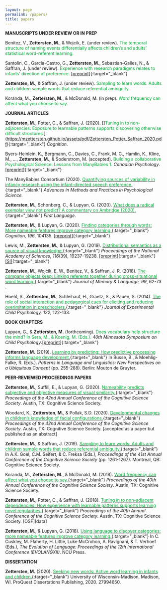 ```yaml
---
layout: page
permalink: /papers/
title: papers
---
```


**MANUSCRIPTS UNDER REVIEW OR IN PREP**

​Benitez, V., **Zettersten, M.**, & Wojcik, E. (under review). <span style="color: #00ab37">The temporal structure of naming events differentially affects children’s and adults’ statistical word-referent learning.</span> <a href="https://osf.io/2hmxr/?view_only=6432022c65bf42aa9afcb865bc9ae37f" target="_blank" title="OSF"><i class="ai ai-osf"></i></a> <a href="https://github.com/mzettersten/crossSitRep" target="_blank" title="GitHub"><i class="fab fa-github"></i></a>

Santolin, C., Garcia-Castro, G., **Zettersten, M.**, Sebastian-Galles, N., & Saffran, J. (under review). <span style="color: #00ab37">Experience with research paradigms relates to infants’ direction of preference.</span> <a href="https://osf.io/g95ub/" target="_blank" title="OSF"><i class="ai ai-osf"></i></a> <a href="https://github.com/gongcastro/Flip" target="_blank" title="GitHub"><i class="fab fa-github"></i></a> [[preprint]](https://psyarxiv.com/xgvbh/){:target="\_blank"}

**Zettersten, M.**, & Saffran, J. (under review). <span style="color: #00ab37">Sampling to learn words: Adults and children sample words that reduce referential ambiguity.</span> <a href="https://osf.io/udmvh/?view_only=b9b8a986fd3a4235a073ec35d70a2266" target="_blank" title="OSF"><i class="ai ai-osf"></i></a> <a href="https://github.com/mzettersten/crossAct" target="_blank" title="GitHub"><i class="fab fa-github"></i></a>
 
Koranda, M., **Zettersten, M.**, & McDonald, M. (in prep). <span style="color: #00ab37">Word frequency can affect what you choose to say.</span>

**JOURNAL ARTICLES**

**Zettersten, M.**, Potter, C., & Saffran, J. (2020). []<span style="color:#00ab37">Tuning in to non-adjacencies: Exposure to learnable patterns supports discovering otherwise difficult structures.</span>](https://mzettersten.github.io/assets/pdf/Zettersten_Potter_Saffran_2020.pdf){:target="\_blank"} *Cognition*. <a href="https://doi.org/10.1016/j.cognition.2020.104283" target="_blank" title="doi"><a href="https://osf.io/m3wn4/" target="_blank" title="OSF"><i class="ai ai-osf"></i></a> <a href="https://github.com/mzettersten/apg-non-adjacent" target="_blank" title="GitHub"><i class="fab fa-github"></i></a>

Byers-Heinlein, K., Bergmann, C., Davies, C., Frank, M. C., Hamlin, K., Kline, M., …, **Zettersten, M.**, & Soderstrom, M. (accepted). <span style="color:#00ab37">Building a collaborative Psychological Science: Lessons from ManyBabies 1.</span> *Canadian Psychology*. [[preprint]](https://psyarxiv.com/dmhk2/){:target="\_blank"}

The ManyBabies Consortium (2020). [<span style="color: #00ab37">Quantifying sources of variability in infancy research using the infant-directed speech preference.</span>](https://mzettersten.github.io/assets/pdf/ManyBabies1.pdf){:target="\_blank"} *Advances in Methods and Practices in Psychological Science.* <a href="https://doi.org/10.1177/2515245919900809" target="_blank" title="doi"><i class="ai ai-doi"></i></a> <a href="https://osf.io/re95x/" target="_blank" title="OSF"><i class="ai ai-osf"></i></a> <a href="https://github.com/manybabies/mb1-analysis-public" target="_blank" title="GitHub"><i class="fab fa-github"></i></a>

**Zettersten, M.**, Schonberg, C., & Lupyan, G. (2020). [<span style="color: #00ab37">What does a radical exemplar view not predict? A commentary on Ambridge (2020).</span>](https://mzettersten.github.io/assets/pdf/ambridge_commentary_final_article.pdf){:target="\_blank"} *First Language*. <a href="https://doi.org/10.1177/0142723720903895" target="_blank" title="doi"><i class="ai ai-doi"></i></a>

**Zettersten, M.**, & Lupyan, G. (2020). [<span style="color: #00ab37">Finding categories through words: More nameable features improve category learning.</span>](https://mzettersten.github.io/assets/pdf/zettersten_lupyan_2020.pdf){:target="\_blank"} *Cognition, 196*, 104135. <a href="https://doi.org/10.1016/j.cognition.2019.104135" target="_blank" title="doi"><i class="ai ai-doi"></i></a> <a href="https://osf.io/fmhku/" target="_blank" title="OSF"><i class="ai ai-osf"></i></a> <a href="https://github.com/mzettersten/color-rule" target="_blank" title="GitHub"><i class="fab fa-github"></i></a> [[preprint]](https://psyarxiv.com/uz2m9/){:target="\_blank"}

Lewis, M., **Zettersten, M.**, & Lupyan, G. (2019). [<span style="color: #00ab37">Distributional semantics as a source of visual knowledge.</span>](https://mzettersten.github.io/assets/pdf/Lewis_Zettersten_Lupyan_2019_PNAScomment.pdf){:target="\_blank"} *Proceedings of the National Academy of Sciences, 116*(39), 19237-19238. <a href="https://doi.org/10.1073/pnas.1910148116" target="_blank" title="doi"><i class="ai ai-doi"></i></a> <a href="https://github.com/mllewis/keb_2019_reanalysis" target="_blank" title="GitHub"><i class="fab fa-github"></i></a>  [[preprint]](https://psyarxiv.com/cau95){:target="\_blank"}[[SI]](https://rpubs.com/mll/kebcommentarySI){:target="\_blank"}
 
**Zettersten, M.**, Wojcik, E. W., Benitez, V., & Saffran, J. R. (2018). [<span style="color: #00ab37">The company objects keep: Linking referents together during cross-situational word learning.</span>](https://mzettersten.github.io/assets/pdf/Zettersten_et_al_2018.pdf){:target="\_blank"} *Journal of Memory & Language, 99*, 62-73​. <a href="https://doi.org/10.1016/j.jml.2017.11.001" target="_blank" title="doi"><i class="ai ai-doi"></i></a> <a href="https://github.com/mzettersten/crossSit" target="_blank" title="GitHub"><i class="fab fa-github"></i></a> 

Hoehl, S., **Zettersten, M.**, Schleihauf, H., Graetz, S., & Pauen, S. (2014). [<span style="color: #00ab37">The role of social interaction and pedagogical cues for eliciting and reducing overimitation in preschoolers.</span>](https://mzettersten.github.io/assets/pdf/2014_Hoehl_JECP.pdf){:target="\_blank"} *Journal of Experimental Child Psychology, 122*, 122-133. <a href="https://doi.org/10.1016/j.jecp.2013.12.012" target="_blank" title="doi"><i class="ai ai-doi"></i></a>

**BOOK CHAPTERS**

Lupyan, G., & **Zettersten, M.** (forthcoming). <span style="color: #00ab37">Does vocabulary help structure the mind? In Sera, M., & Koenig, M. (Eds.).</span> *40th Minnesota Symposium on Child Psychology*.[[preprint]](https://psyarxiv.com/b74u9/){:target="\_blank"}

**Zettersten, M.** (2019). [<span style="color: #00ab37">Learning by predicting: How predictive processing informs language development.</span>](https://mzettersten.github.io/assets/pdf/Zettersten_learning_by_predicting_2019.pdf){:target="\_blank"} In Busse, B., & Moehlig-Falke, R. (Eds.). *Patterns in Language and Linguistics: New Perspectives on a Ubiquitous Concept* (pp. 255-288). Berlin: Mouton de Gruyter. <a href="https://doi.org/10.1515/9783110596656-010" target="_blank" title="doi"><i class="ai ai-doi"></i></a>

**PEER-REVIEWED PROCEEDINGS PAPERS**

**Zettersten, M.**, Suffill, E., & Lupyan, G. (2020). [<span style="color: #00ab37">Nameability predicts subjective and objective measures of visual similarity.</span>](https://mzettersten.github.io/assets/pdf/cogsci20a-sub2413-cam-i9.pdf){:target="\_blank"} *Proceedings of the 42nd Annual Conference of the Cognitive Science Society*. Austin, TX: Cognitive Science Society.

Woodard, K., **Zettersten, M.**, & Pollak, S.D. (2020). [<span style="color: #00ab37">Developmental changes in children’s knowledge of facial configurations.</span>](https://mzettersten.github.io/assets/pdf/DevelopmentalChanges_0203_resubmission.pdf){:target="\_blank"} *Proceedings of the 42nd Annual Conference of the Cognitive Science Society*. Austin, TX: Cognitive Science Society. [accepted as a paper but published as an abstract]

**Zettersten, M.**, & Saffran, J. (2019). [<span style="color: #00ab37">Sampling to learn words: Adults and children sample words that reduce referential ambiguity.</span>](https://mzettersten.github.io/assets/pdf/cogsci19a-sub1579-cam-i9.pdf){:target="\_blank"} In A.K. Goel, C.M. Seifert, & C. Freksa (Eds.), *Proceedings of the 41st Annual Conference of the Cognitive Science Society* (pp. 1261-1267). Montreal, QB: Cognitive Science Society.

Koranda, M., **Zettersten, M.**, & McDonald, M. (2018). [<span style="color: #00ab37">Word frequency can affect what you choose to say.</span>](https://mzettersten.github.io/assets/pdf/koranda_5_12.pdf){:target="\_blank"} *Proceedings of the 40th Annual Conference of the Cognitive Science Society*. Austin, TX: Cognitive Science Society.
 
**Zettersten, M.**, Potter, C., & Saffran, J. (2018). [<span style="color: #00ab37">Tuning in to non-adjacent dependencies: How experience with learnable patterns supports learning novel regularities.</span>](https://mzettersten.github.io/assets/pdf/ZetterstenPotterSaffran_cogsci2018_final.pdf){:target="\_blank"} *Proceedings of the 40th Annual Conference of the Cognitive Science Society*. Austin, TX: Cognitive Science Society. [OSF][data]

**Zettersten, M.**, & Lupyan, G. (2018). [<span style="color: #00ab37">Using language to discover categories: more nameable features improve category learning.</span>](https://mzettersten.github.io/assets/pdf/ColorRuleEvolang_ZetterstenLupyan2017_final_deanonymized.pdf){:target="\_blank"} In C. Cuskley, M. Flaherty, H. Little, Luke McCrohon, A. Ravignani, & T. Verhoef (Eds.), *The Evolution of Language: Proceedings of the 12th International Conference (EVOLANGXII)*. NCU Press.

**DISSERTATION**

**Zettersten, M.** (2020). [<span style="color: #00ab37">Seeking new words: Active word learning in infants and children.</span>](https://mzettersten.github.io/assets/pdf/zettersten_2020.pdf){:target="\_blank"} University of Wisconsin-Madison, Madison, WI. ProQuest Dissertations Publishing, 2020. 27994650.

